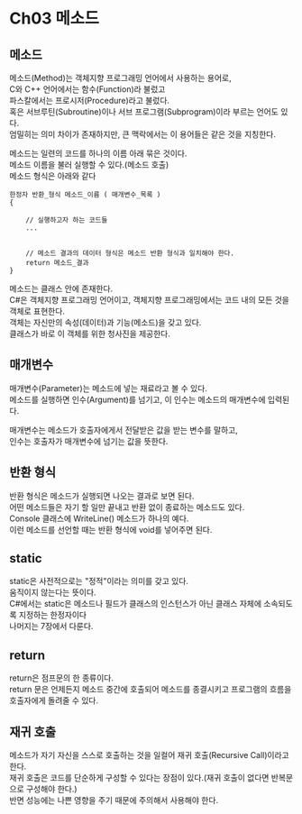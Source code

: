 # Ch03 메소드
## 메소드
메소드(Method)는 객체지향 프로그래밍 언어에서 사용하는 용어로,<br/>
C와 C++ 언어에서는 함수(Function)라 불렀고<br/>
파스칼에서는 프로시저(Procedure)라고 불렀다.<br/>
혹은 서브루틴(Subroutine)이나 서브 프로그램(Subprogram)이라 부르는 언어도 있다.<br/>
엄밀히는 의미 차이가 존재하지만, 큰 맥락에서는 이 용어들은 같은 것을 지칭한다.<br/>


메소드는 일련의 코드를 하나의 이름 아래 묶은 것이다.<br/>
메소드 이름을 불러 실행할 수 있다.(메소드 호출)<br/>
메소드 형식은 아래와 같다<br/>


	한정자 반환_형식 메소드_이름 ( 매개변수_목록 )
	{

		// 실행하고자 하는 코드들
		...


		// 메소드 결과의 데이터 형식은 메소드 반환 형식과 일치해야 한다.
		return 메소드_결과
	}


메소드는 클래스 안에 존재한다.<br/>
C#은 객체지향 프로그래밍 언어이고, 객체지향 프로그래밍에서는 코드 내의 모든 것을 객체로 표현한다.<br/>
객체는 자신만의 속성(데이터)과 기능(메소드)을 갖고 있다.<br/>
클래스가 바로 이 객체를 위한 청사진을 제공한다.<br/>


## 매개변수
매개변수(Parameter)는 메소드에 넣는 재료라고 볼 수 있다.<br/>
메소드를 실행하면 인수(Argument)를 넘기고, 이 인수는 메소드의 매개변수에 입력된다.<br/>

매개변수는 메소드가 호출자에게서 전달받은 값을 받는 변수를 말하고,<br/>
인수는 호출자가 매개변수에 넘기는 값을 뜻한다.<br/>


## 반환 형식
반환 형식은 메소드가 실행되면 나오는 결과로 보면 된다.<br/>
어떤 메소드들은 자기 할 일만 끝내고 반환 없이 종료하는 메소드도 있다.<br/>
Console 클래스에 WriteLine() 메소드가 하나의 예다.<br/>
이런 메소드를 선언할 때는 반환 형식에 void를 넣어주면 된다.<br/>


## static
static은 사전적으로는 "정적"이라는 의미를 갖고 있다.<br/>
움직이지 않는다는 뜻이다.<br/>
C#에서는 static은 메소드나 필드가 클래스의 인스턴스가 아닌 클래스 자체에 소속되도록 지정하는 한정자이다<br/>
나머지는 7장에서 다룬다.<br/>


## return
return은 점프문의 한 종류이다.<br/>
return 문은 언제든지 메소드 중간에 호출되어 메소드를 종결시키고 프로그램의 흐름을 호출자에게 돌려줄 수 있다.<br/>


## 재귀 호출
메소드가 자기 자신을 스스로 호출하는 것을 일컬어 재귀 호출(Recursive Call)이라고 한다.<br/>
재귀 호출은 코드를 단순하게 구성할 수 있다는 장점이 있다.(재귀 호출이 없다면 반복문으로 구성해야 한다.)<br/>
반면 성능에는 나쁜 영향을 주기 때문에 주의해서 사용해야 한다.<br/>